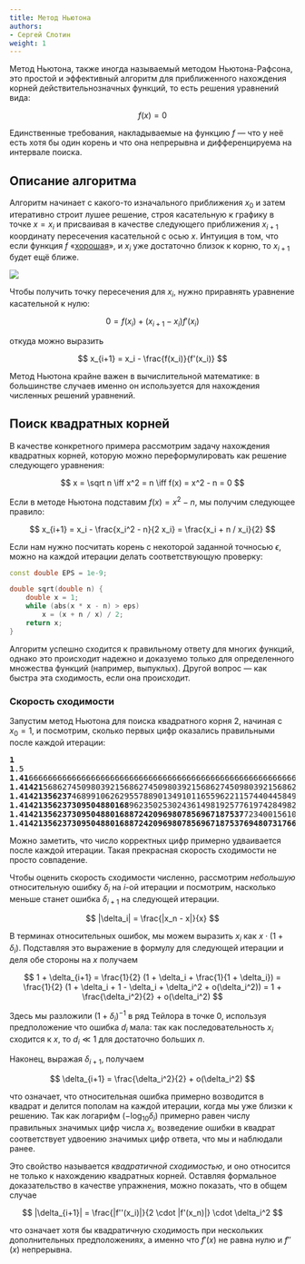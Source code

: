 ```yaml
---
title: Метод Ньютона
authors:
- Сергей Слотин
weight: 1
---
```


Метод Ньютона, также иногда называемый методом Ньютона-Рафсона, это простой и эффективный алгоритм для приближенного нахождения корней действительнозначных функций, то есть решения уравнений вида:

$$
f(x) = 0
$$

Единственные требования, накладываемые на функцию $f$ — что у неё есть хотя бы один корень и что она непрерывна и дифференцируема на интервале поиска.

## Описание алгоритма

Алгоритм начинает с какого-то изначального приближения $x_0$ и затем итеративно строит лушее решение, строя касательную к графику в точке $x = x_i$ и присваивая в качестве следующего приближения $x_{i+1}$ координату пересечения касательной с осью $x$. Интуиция в том, что если функция $f$ «[хорошая](https://en.wikipedia.org/wiki/Smoothness)», и $x_i$ уже достаточно близок к корню, то $x_{i+1}$ будет ещё ближе.

![](../img/newton.png)

Чтобы получить точку пересечения для $x_i$, нужно приравнять уравнение касательной к нулю:

$$
0 = f(x_i) + (x_{i+1} - x_i) f'(x_i)
$$

откуда можно выразить

$$
x_{i+1} = x_i - \frac{f(x_i)}{f'(x_i)}
$$

Метод Ньютона крайне важен в вычислительной математике: в большинстве случаев именно он используется для нахождения численных решений уравнений.

## Поиск квадратных корней

В качестве конкретного примера рассмотрим задачу нахождения квадратных корней, которую  можно переформулировать как решение следующего уравнения:

$$
x = \sqrt n \iff x^2 = n \iff f(x) = x^2 - n = 0
$$

Если в методе Ньютона подставим $f(x) = x^2 - n$, мы получим следующее правило:

$$
x_{i+1} = x_i - \frac{x_i^2 - n}{2 x_i} = \frac{x_i + n / x_i}{2}
$$

Если нам нужно посчитать корень с некоторой заданной точносью $\epsilon$, можно на каждой итерации делать соответствующую проверку:

```cpp
const double EPS = 1e-9;

double sqrt(double n) {
    double x = 1;
    while (abs(x * x - n) > eps)
        x = (x + n / x) / 2;
    return x;
}
```

Алгоритм успешно сходится к правильному ответу для многих функций, однако это происходит надежно и доказуемо только для определенного множества функций (например, выпуклых). Другой вопрос — как быстра эта сходимость, если она происходит.

### Скорость сходимости

Запустим метод Ньютона для поиска квадратного корня $2$, начиная с $x_0 = 1$, и посмотрим, сколько первых цифр оказались правильными после каждой итерации:

<pre>
<b>1</b>
<b>1</b>.5
<b>1.41</b>66666666666666666666666666666666666666666666666666666666675
<b>1.41421</b>56862745098039215686274509803921568627450980392156862745
<b>1.41421356237</b>46899106262955788901349101165596221157440445849057
<b>1.41421356237309504880168</b>96235025302436149819257761974284982890
<b>1.41421356237309504880168872420969807856967187537</b>72340015610125
<b>1.4142135623730950488016887242096980785696718753769480731766796</b>
</pre>

Можно заметить, что число корректных цифр примерно удваивается после каждой итерации. Такая прекрасная скорость сходимости не просто совпадение.

Чтобы оценить скорость сходимости численно, рассмотрим *небольшую* относительную ошибку $\delta_i$ на $i$-ой итерации и посмотрим, насколько меньше станет ошибка $\delta_{i+1}$ на следующей итерации.

$$
|\delta_i| = \frac{|x_n - x|}{x}
$$

В терминах относительных ошибок, мы можем выразить $x_i$ как $x \cdot (1 + \delta_i)$. Подставляя это выражение в формулу для следующей итерации и деля обе стороны на $x$ получаем

$$
1 + \delta_{i+1} = \frac{1}{2} (1 + \delta_i + \frac{1}{1 + \delta_i}) = \frac{1}{2} (1 + \delta_i + 1 - \delta_i + \delta_i^2 + o(\delta_i^2)) = 1 + \frac{\delta_i^2}{2} + o(\delta_i^2)
$$

Здесь мы разложили $(1 + \delta_i)^{-1}$ в ряд Тейлора в точке $0$, используя предположение что ошибка $d_i$ мала: так как последовательность $x_i$ сходится к $x$, то $d_i \ll 1$ для достаточно больших $n$.

Наконец, выражая $\delta_{i+1}$, получаем

$$
\delta_{i+1} = \frac{\delta_i^2}{2} + o(\delta_i^2)
$$

что означает, что относительная ошибка примерно возводится в квадрат и делится пополам на каждой итерации, когда мы уже близки к решению. Так как логарифм $(- \log_{10} \delta_i)$ примерно равен числу правильных значимых цифр числа $x_i$, возведение ошибки в квадрат соответствует удвоению значимых цифр ответа, что мы и наблюдали ранее.

Это свойство называется *квадратичной сходимостью*, и оно относится не только к нахождению квадратных корней. Оставляя формальное доказательство в качестве упражнения, можно показать, что в общем случае

$$
|\delta_{i+1}| = \frac{|f''(x_i)|}{2 \cdot |f'(x_n)|} \cdot \delta_i^2
$$

что означает хотя бы квадратичную сходимость при нескольких дополнительных предположениях, а именно что $f'(x)$ не равна нулю и $f''(x)$ непрерывна.
